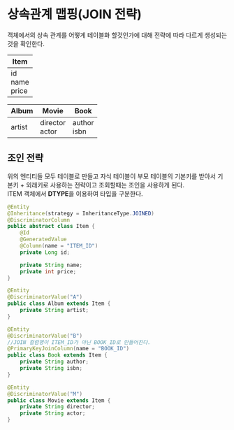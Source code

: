 # 상속관계 맵핑(JOIN 전략)
객체에서의 상속 관계를 어떻게 테이블화 할것인가에 대해 전략에 따라 다르게 생성되는 것을 확인한다.

|Item|
|---|
|id<br>name<br>price|

|Album|Movie|Book|
|---|---|---|
|artist|director<br>actor|author<br>isbn|

## 조인 전략
위의 엔티티들 모두 테이블로 만들고 자식 테이블이 부모 테이블의 기본키를 받아서 기본키 + 외래키로 사용하는 전략이고 조회할때는 조인을 사용하게 된다.  
ITEM 객체에서 **DTYPE**을 이용하여 타입을 구분한다.

```java
@Entity
@Inheritance(strategy = InheritanceType.JOINED)
@DiscriminatorColumn
public abstract class Item {
    @Id
    @GeneratedValue
    @Column(name = "ITEM_ID")
    private Long id;

    private String name;
    private int price;
}

@Entity
@DiscriminatorValue("A")
public class Album extends Item {
    private String artist;
}

@Entity
@DiscriminatorValue("B")
//JOIN 컬럼명이 ITEM_ID가 아닌 BOOK_ID로 만들어진다.
@PrimaryKeyJoinColumn(name = "BOOK_ID")
public class Book extends Item {
    private String author;
    private String isbn;
}

@Entity
@DiscriminatorValue("M")
public class Movie extends Item {
    private String director;
    private String actor;
}
```

